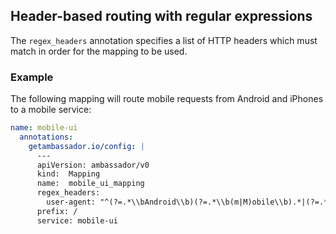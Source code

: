 ## Header-based routing with regular expressions

The `regex_headers` annotation specifies a list of HTTP headers which must match in order for the mapping to be used.

### Example

The following mapping will route mobile requests from Android and iPhones to a mobile service:

```yaml
name: mobile-ui
  annotations:
    getambassador.io/config: |
      ---
      apiVersion: ambassador/v0
      kind:  Mapping
      name:  mobile_ui_mapping
      regex_headers:
        user-agent: "^(?=.*\\bAndroid\\b)(?=.*\\b(m|M)obile\\b).*|(?=.*\\biPhone\\b)(?=.*\\b(m|M)obile\\b).*$"
      prefix: /
      service: mobile-ui
```